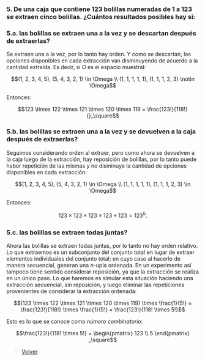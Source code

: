 ### <a name="5"></a> 5. De una caja que contiene 123 bolillas numeradas de 1 a 123 se extraen cinco bolillas. ¿Cuántos resultados posibles hay si:

### <a name="5.a"></a> 5.a. las bolillas se extraen una a la vez y se descartan después de extraerlas?

Se extraen una a la vez, por lo tanto hay orden. Y como se descartan, las opciones disponibles en cada extracción van disminuyendo de acuerdo a la cantidad extraída. Es decir, si $\Omega$ es el espacio muestral:

```math
(1, 2, 3, 4, 5), (5, 4, 3, 2, 1) \in \Omega \\
(1, 1, 1, 1, 1), (1, 1, 1, 2, 3) \notin \Omega
```

Entonces:

```math
123 \times 122 \times 121 \times 120 \times 119 = \frac{123!}{118!} {}_\square
```

### <a name="5.b"></a> 5.b. las bolillas se extraen una a la vez y se devuelven a la caja después de extraerlas?

Seguimos considerando orden al extraer, pero como ahora se devuelven a la caja luego de la extracción, hay reposición de bolillas, por lo tanto puede haber repetición de las mismas y no disminuye la cantidad de opciones disponibles en cada extracción:

```math
(1, 2, 3, 4, 5), (5, 4, 3, 2, 1) \in \Omega \\
(1, 1, 1, 1, 1), (1, 1, 1, 2, 3) \in \Omega
```

Entonces:

```math
123 \times 123 \times 123 \times 123 \times 123 = 123^{5} {}_\square
```

### <a name="5.c"></a> 5.c. las bolillas se extraen todas juntas?

Ahora las bolillas se extraen todas juntas, por lo tanto no hay orden relativo. Lo que extraemos es un subconjunto del conjunto total en lugar de extraer elementos individuales del conjunto total; en cuyo caso al hacerlo de manera secuencial, generan una $n$-upla ordenada. En un experimento así tampoco tiene sentido considerar reposición, ya que la extracción se realiza en un único paso. Lo que haremos es simular esta situación haciendo una extracción secuencial, sin reposición, y luego eliminar las repeticiones provenientes de considerar la extracción ordenada:

```math
(123 \times 122 \times 121 \times 120 \times 119) \times \frac{1}{5!} = \frac{123!}{118!} \times \frac{1}{5!} = \frac{123!}{118! \times 5!}
```

Esto es lo que se conoce como *número combinatorio*:

```math
\frac{123!}{118! \times 5!} = \begin{pmatrix} 123 \\ 5 \end{pmatrix} _\square
```

> [Volver](../README.md)
